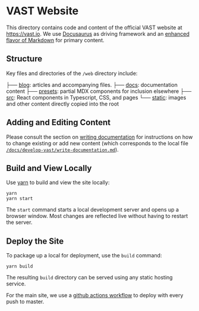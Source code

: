 # VAST Website

This directory contains code and content of the official VAST website at
https://vast.io. We use [Docusaurus](https://docusaurus.io/) as driving
framework and an [enhanced flavor of Markdown](TODO) for primary content.

## Structure

Key files and directories of the `/web` directory include:

├── [blog](/blog): articles and accompanying files.
├── [docs](/docs): documentation content
├── [presets](/presets): partial MDX components for inclusion elsewhere
├── [src](/src): React components in Typescript, CSS, and pages
└── [static](/static): images and other content directly copied into the root

## Adding and Editing Content

Please consult the section on [writing
documentation](https://vast.io/docs/develop-vast/write-documentation) for
instructions on how to change existing or add new content (which corresponds
to the local file
[`/docs/develop-vast/write-documentation.md`](/docs/develop-vast/write-documentation.md)).

## Build and View Locally

Use [yarn](https://yarnpkg.com/) to build and view the site locally:

```
yarn
yarn start
```

The `start` command starts a local development server and opens up a browser
window. Most changes are reflected live without having to restart the server.

## Deploy the Site

To package up a local for deployment, use the `build` command:

```
yarn build
```

The resulting `build` directory can be served using any static hosting service.

For the main site, we use a [github actions workflow][workflow] to deploy with
every push to master.

[site]: https://vast.io/
[workflow]: https://github.com/tenzir/vast/blob/master/.github/workflows/docs.yaml
